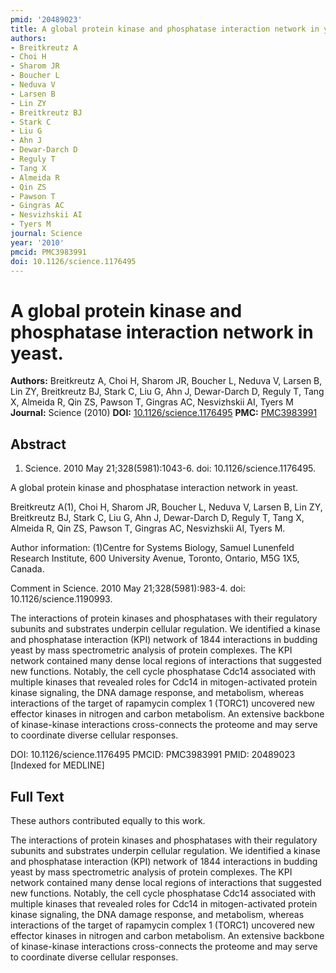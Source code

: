 ```yaml
---
pmid: '20489023'
title: A global protein kinase and phosphatase interaction network in yeast.
authors:
- Breitkreutz A
- Choi H
- Sharom JR
- Boucher L
- Neduva V
- Larsen B
- Lin ZY
- Breitkreutz BJ
- Stark C
- Liu G
- Ahn J
- Dewar-Darch D
- Reguly T
- Tang X
- Almeida R
- Qin ZS
- Pawson T
- Gingras AC
- Nesvizhskii AI
- Tyers M
journal: Science
year: '2010'
pmcid: PMC3983991
doi: 10.1126/science.1176495
---
```


# A global protein kinase and phosphatase interaction network in yeast.
**Authors:** Breitkreutz A, Choi H, Sharom JR, Boucher L, Neduva V, Larsen B, Lin ZY, Breitkreutz BJ, Stark C, Liu G, Ahn J, Dewar-Darch D, Reguly T, Tang X, Almeida R, Qin ZS, Pawson T, Gingras AC, Nesvizhskii AI, Tyers M
**Journal:** Science (2010)
**DOI:** [10.1126/science.1176495](https://doi.org/10.1126/science.1176495)
**PMC:** [PMC3983991](https://www.ncbi.nlm.nih.gov/pmc/articles/PMC3983991/)

## Abstract

1. Science. 2010 May 21;328(5981):1043-6. doi: 10.1126/science.1176495.

A global protein kinase and phosphatase interaction network in yeast.

Breitkreutz A(1), Choi H, Sharom JR, Boucher L, Neduva V, Larsen B, Lin ZY, 
Breitkreutz BJ, Stark C, Liu G, Ahn J, Dewar-Darch D, Reguly T, Tang X, Almeida 
R, Qin ZS, Pawson T, Gingras AC, Nesvizhskii AI, Tyers M.

Author information:
(1)Centre for Systems Biology, Samuel Lunenfeld Research Institute, 600 
University Avenue, Toronto, Ontario, M5G 1X5, Canada.

Comment in
    Science. 2010 May 21;328(5981):983-4. doi: 10.1126/science.1190993.

The interactions of protein kinases and phosphatases with their regulatory 
subunits and substrates underpin cellular regulation. We identified a kinase and 
phosphatase interaction (KPI) network of 1844 interactions in budding yeast by 
mass spectrometric analysis of protein complexes. The KPI network contained many 
dense local regions of interactions that suggested new functions. Notably, the 
cell cycle phosphatase Cdc14 associated with multiple kinases that revealed 
roles for Cdc14 in mitogen-activated protein kinase signaling, the DNA damage 
response, and metabolism, whereas interactions of the target of rapamycin 
complex 1 (TORC1) uncovered new effector kinases in nitrogen and carbon 
metabolism. An extensive backbone of kinase-kinase interactions cross-connects 
the proteome and may serve to coordinate diverse cellular responses.

DOI: 10.1126/science.1176495
PMCID: PMC3983991
PMID: 20489023 [Indexed for MEDLINE]

## Full Text

These authors contributed equally to this work.

The interactions of protein kinases and phosphatases with their regulatory subunits and substrates underpin cellular regulation. We identified a kinase and phosphatase interaction (KPI) network of 1844 interactions in budding yeast by mass spectrometric analysis of protein complexes. The KPI network contained many dense local regions of interactions that suggested new functions. Notably, the cell cycle phosphatase Cdc14 associated with multiple kinases that revealed roles for Cdc14 in mitogen-activated protein kinase signaling, the DNA damage response, and metabolism, whereas interactions of the target of rapamycin complex 1 (TORC1) uncovered new effector kinases in nitrogen and carbon metabolism. An extensive backbone of kinase-kinase interactions cross-connects the proteome and may serve to coordinate diverse cellular responses.
